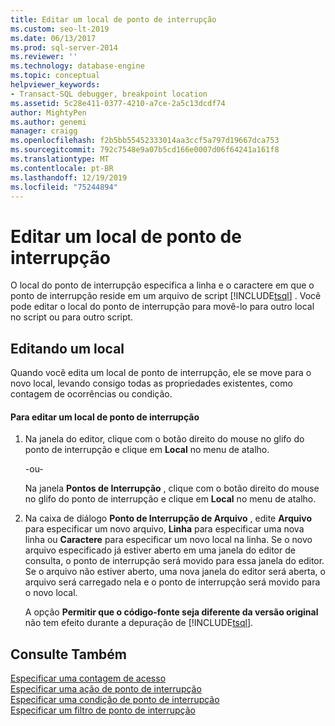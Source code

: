 ```yaml
---
title: Editar um local de ponto de interrupção
ms.custom: seo-lt-2019
ms.date: 06/13/2017
ms.prod: sql-server-2014
ms.reviewer: ''
ms.technology: database-engine
ms.topic: conceptual
helpviewer_keywords:
- Transact-SQL debugger, breakpoint location
ms.assetid: 5c28e411-0377-4210-a7ce-2a5c13dcdf74
author: MightyPen
ms.author: genemi
manager: craigg
ms.openlocfilehash: f2b5bb55452333014aa3ccf5a797d19667dca753
ms.sourcegitcommit: 792c7548e9a07b5cd166e0007d06f64241a161f8
ms.translationtype: MT
ms.contentlocale: pt-BR
ms.lasthandoff: 12/19/2019
ms.locfileid: "75244894"
---
```

# <a name="edit-a-breakpoint-location"></a>Editar um local de ponto de interrupção
  O local do ponto de interrupção especifica a linha e o caractere em que o ponto de interrupção reside em um arquivo de script [!INCLUDE[tsql](../../includes/tsql-md.md)] . Você pode editar o local do ponto de interrupção para movê-lo para outro local no script ou para outro script.  
  
## <a name="editing-a-location"></a>Editando um local  
 Quando você edita um local de ponto de interrupção, ele se move para o novo local, levando consigo todas as propriedades existentes, como contagem de ocorrências ou condição.  
  
#### <a name="to-edit-a-breakpoint-location"></a>Para editar um local de ponto de interrupção  
  
1.  Na janela do editor, clique com o botão direito do mouse no glifo do ponto de interrupção e clique em **Local** no menu de atalho.  
  
     -ou-  
  
     Na janela **Pontos de Interrupção** , clique com o botão direito do mouse no glifo do ponto de interrupção e clique em **Local** no menu de atalho.  
  
2.  Na caixa de diálogo **Ponto de Interrupção de Arquivo** , edite **Arquivo** para especificar um novo arquivo, **Linha** para especificar uma nova linha ou **Caractere** para especificar um novo local na linha. Se o novo arquivo especificado já estiver aberto em uma janela do editor de consulta, o ponto de interrupção será movido para essa janela do editor. Se o arquivo não estiver aberto, uma nova janela do editor será aberta, o arquivo será carregado nela e o ponto de interrupção será movido para o novo local.  
  
     A opção **Permitir que o código-fonte seja diferente da versão original** não tem efeito durante a depuração de [!INCLUDE[tsql](../../includes/tsql-md.md)].  
  
## <a name="see-also"></a>Consulte Também  
 [Especificar uma contagem de acesso](specify-a-hit-count.md)   
 [Especificar uma ação de ponto de interrupção](specify-a-breakpoint-action.md)   
 [Especificar uma condição de ponto de interrupção](specify-a-breakpoint-condition.md)   
 [Especificar um filtro de ponto de interrupção](specify-a-breakpoint-filter.md)  
